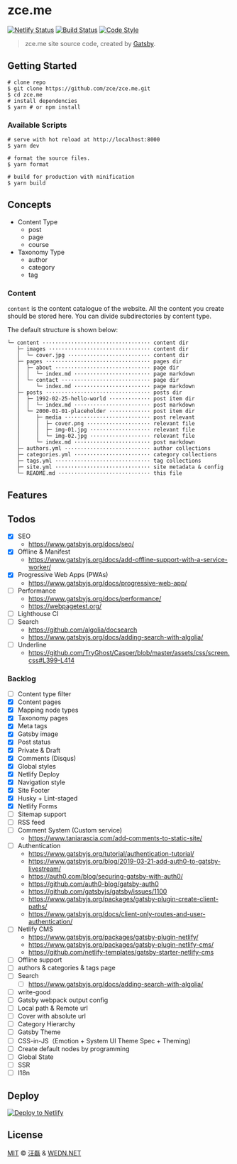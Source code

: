 # zce.me

[![Netlify Status][netlify-image]][netlify-url]
[![Build Status][actions-image]][actions-url]
[![Code Style][style-image]][style-url]

> zce.me site source code, created by [Gatsby](https://www.gatsbyjs.org).

## Getting Started

```shell
# clone repo
$ git clone https://github.com/zce/zce.me.git
$ cd zce.me
# install dependencies
$ yarn # or npm install
```

### Available Scripts

```shell
# serve with hot reload at http://localhost:8000
$ yarn dev

# format the source files.
$ yarn format

# build for production with minification
$ yarn build
```

## Concepts

- Content Type
  - post
  - page
  - course
- Taxonomy Type
  - author
  - category
  - tag

### Content

`content` is the content catalogue of the website. All the content you create should be stored here. You can divide subdirectories by content type.

The default structure is shown below:

```
└─ content ·································· content dir
   ├─ images ································ content dir
   │  └─ cover.jpg ·························· content dir
   ├─ pages ································· pages dir
   │  ├─ about ······························ page dir
   │  │  └─ index.md ························ page markdown
   │  └─ contact ···························· page dir
   │     └─ index.md ························ page markdown
   ├─ posts ································· posts dir
   │  ├─ 1992-02-25-hello-world ············· post item dir
   │  │  └─ index.md ························ post markdown
   │  └─ 2000-01-01-placeholder ············· post item dir
   │     ├─ media ··························· post relevant
   │     │  ├─ cover.png ···················· relevant file
   │     │  ├─ img-01.jpg ··················· relevant file
   │     │  └─ img-02.jpg ··················· relevant file
   │     └─ index.md ························ post markdown
   ├─ authors.yml ··························· author collections
   ├─ categories.yml ························ category collections
   ├─ tags.yml ······························ tag collections
   ├─ site.yml ······························ site metadata & config
   └─ README.md ····························· this file
```

## Features

<!-- TODO -->

## Todos

- [x] SEO
  - https://www.gatsbyjs.org/docs/seo/
- [x] Offline & Manifest
  - https://www.gatsbyjs.org/docs/add-offline-support-with-a-service-worker/
- [x] Progressive Web Apps (PWAs)
  - https://www.gatsbyjs.org/docs/progressive-web-app/
- [ ] Performance
  - https://www.gatsbyjs.org/docs/performance/
  - https://webpagetest.org/
- [ ] Lighthouse CI
- [ ] Search
  - https://github.com/algolia/docsearch
  - https://www.gatsbyjs.org/docs/adding-search-with-algolia/
- [ ] Underline
  - https://github.com/TryGhost/Casper/blob/master/assets/css/screen.css#L399-L414

### Backlog

- [ ] Content type filter
- [x] Content pages
- [x] Mapping node types
- [x] Taxonomy pages
- [x] Meta tags
- [x] Gatsby image
- [x] Post status
- [x] Private & Draft
- [x] Comments (Disqus)
- [x] Global styles
- [x] Netlify Deploy
- [x] Navigation style
- [x] Site Footer
- [x] Husky + Lint-staged
- [x] Netlify Forms
- [ ] Sitemap support
- [ ] RSS feed
- [ ] Comment System (Custom service)
  - https://www.taniarascia.com/add-comments-to-static-site/
- [ ] Authentication
  - https://www.gatsbyjs.org/tutorial/authentication-tutorial/
  - https://www.gatsbyjs.org/blog/2019-03-21-add-auth0-to-gatsby-livestream/
  - https://auth0.com/blog/securing-gatsby-with-auth0/
  - https://github.com/auth0-blog/gatsby-auth0
  - https://github.com/gatsbyjs/gatsby/issues/1100
  - https://www.gatsbyjs.org/packages/gatsby-plugin-create-client-paths/
  - https://www.gatsbyjs.org/docs/client-only-routes-and-user-authentication/
- [ ] Netlify CMS
  - https://www.gatsbyjs.org/packages/gatsby-plugin-netlify/
  - https://www.gatsbyjs.org/packages/gatsby-plugin-netlify-cms/
  - https://github.com/netlify-templates/gatsby-starter-netlify-cms
- [ ] Offline support
- [ ] authors & categories & tags page
- [ ] Search
  - [ ] https://www.gatsbyjs.org/docs/adding-search-with-algolia/
- [ ] write-good
- [ ] Gatsby webpack output config
- [ ] Local path & Remote url
- [ ] Cover with absolute url
- [ ] Category Hierarchy
- [ ] Gatsby Theme
- [ ] CSS-in-JS（Emotion + System UI Theme Spec + Theming)
- [ ] Create default nodes by programming
- [ ] Global State
- [ ] SSR
- [ ] I18n

## Deploy

[![Deploy to Netlify][deploy-image]][deploy-url]

## License

[MIT](LICENSE) &copy; [汪磊](https://zce.me) &amp; [WEDN.NET](https://wedn.net)

[netlify-image]: https://api.netlify.com/api/v1/badges/cabdddaa-eb82-4780-b97e-fdf636c55314/deploy-status
[netlify-url]: https://app.netlify.com/sites/zce/deploys
[actions-image]: https://github.com/zce/zce.me/workflows/CI/badge.svg
[actions-url]: https://github.com/zce/zce.me/actions
[style-image]: https://img.shields.io/badge/code%20style-standard-brightgreen.svg
[style-url]: https://standardjs.com
[deploy-image]: https://www.netlify.com/img/deploy/button.svg
[deploy-url]: https://app.netlify.com/start/deploy?repository=https://github.com/zce/zce.me
